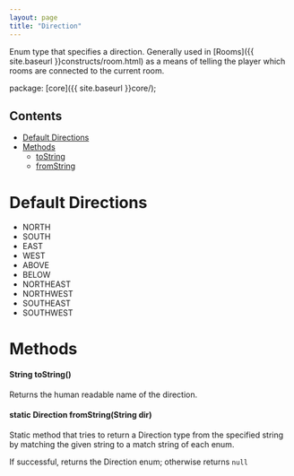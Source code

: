 ```yaml
---
layout: page
title: "Direction"
---
```


Enum type that specifies a direction. Generally used in [Rooms]({{ site.baseurl }}constructs/room.html) as a means of telling the player which rooms are connected to the current room.

package: [core]({{ site.baseurl }}core/);

## Contents

- [Default Directions](#default-directions)
- [Methods](#methods)
  - [toString](#string-tostring)
  - [fromString](#static-direction-fromstring)

# Default Directions

- NORTH
- SOUTH
- EAST
- WEST
- ABOVE
- BELOW
- NORTHEAST
- NORTHWEST
- SOUTHEAST
- SOUTHWEST

# Methods

#### String toString()

Returns the human readable name of the direction.

#### static Direction fromString(String dir)

Static method that tries to return a Direction type from the specified string by matching the given string to a match string of each enum.

If successful, returns the Direction enum; otherwise returns `null`